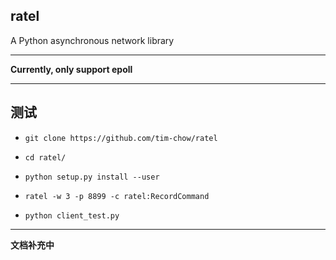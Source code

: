 ## ratel
A Python asynchronous network library

---

**Currently, only support epoll**

---

## 测试

* `git clone https://github.com/tim-chow/ratel`  
* `cd ratel/`  
* `python setup.py install --user`

* `ratel -w 3 -p 8899 -c ratel:RecordCommand`  
* `python client_test.py`

---

**文档补充中**
